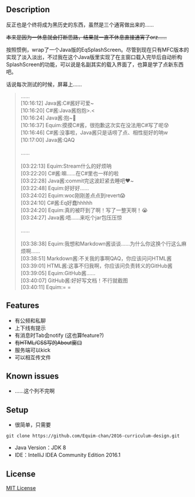 ## Description
反正也是个终将成为黑历史的东西，虽然是三个通宵做出来的……

~~本来是因为一休息就会打断思路，结果就一直不休息直接通宵了orz……~~

按照惯例，wrap了一个Java版的EqSplashScreen。尽管到现在只有MFC版本的实现了淡入淡出，不过我在这个Java版里实现了在主窗口载入完毕后自动析构SplashScreen的功能，可以说是名副其实的载入界面了，也算是学了点新东西吧。

话说每次测试的时候，屏幕上……

> ……<br/>
> [10:16:12] Java酱:C#酱好可爱~<br/>
> [10:16:20] C#酱:Java酱抱抱>.<<br/>
> [10:16:24] Java酱:抱~:revolving_hearts:<br/>
> [10:16:37] Equim:摸摸C#酱，很抱歉这次实在没法用C#写了呢:cold_sweat:<br/>
> [10:16:46] C#酱:没事啦，Java酱只是话唠了点、相性挺好的呐w<br/>
> [10:17:00] Java酱:QAQ<br/><br/>
> ……<br/><br/>
> [03:22:13] Equim:Stream什么的好烦呐<br/>
> [03:22:20] C#酱:嘛……在C#里也一样的啦<br/>
> [03:22:28] Java酱:commit完这波赶紧去睡吧:heart:~<br/>
> [03:22:48] Equim:好好好……<br/>
> [03:24:02] Equim:woc刚刚差点点到revert:scream:<br/>
> [03:24:10] C#酱:Eq好蠢hhhhh<br/>
> [03:24:20] Equim:真的被吓到了啊！写了一整天啊！:sob:<br/>
> [03:24:27] Java酱:唔……来吃个jar包压压惊<br/><br/>
> ……<br/><br/>
> [03:38:38] Equim:我想和Markdown酱谈谈……为什么你这换个行这么麻烦啊……<br/>
> [03:38:51] Markdown酱:不关我的事啊QAQ，你应该问问HTML酱<br/>
> [03:39:01] HTML酱:这事不归我啊，你应该问负责转义的GitHub酱<br/>
> [03:39:05] Equim:GitHub酱……<br/>
> [03:40:07] GitHub酱:好好写文档！不行就截图<br/>
> [03:40:11] Equim:= =<br/>

## Features
* 有公频和私聊
* 上下线有提示
* 有消息时Tab会notify (这也算feature?)
* ~~有HTML/CSS写的About窗口~~
* 服务端可以kick
* 可以相互传文件


## Known issues
* ……这个列不完啊

## Setup
* 很简单，只需要
```
git clone https://github.com/Equim-chan/2016-curriculum-design.git
```
* Java Version：JDK 8
* IDE：IntelliJ IDEA Community Edition 2016.1

## License
[MIT License](https://github.com/Equim-chan/2016-curriculum-design/blob/master/LICENSE)
